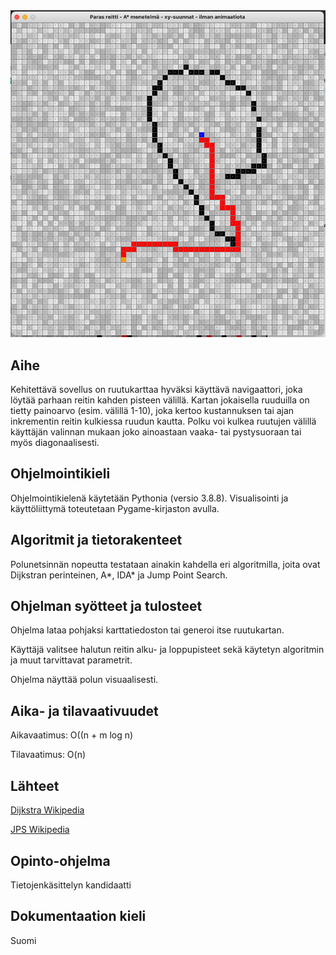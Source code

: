 <img src="/dokumentaatio/png/reittikartta03.png" width="750">

## Aihe

Kehitettävä sovellus on ruutukarttaa hyväksi käyttävä navigaattori, joka löytää parhaan reitin kahden pisteen välillä.  Kartan jokaisella ruuduilla on tietty painoarvo (esim. välillä 1-10), joka kertoo  kustannuksen tai ajan inkrementin reitin kulkiessa ruudun kautta.  Polku voi kulkea ruutujen välillä käyttäjän valinnan mukaan joko ainoastaan vaaka- tai pystysuoraan tai myös diagonaalisesti.


## Ohjelmointikieli

Ohjelmointikielenä käytetään Pythonia (versio 3.8.8).  Visualisointi ja käyttöliittymä toteutetaan Pygame-kirjaston avulla.

## Algoritmit ja tietorakenteet

Polunetsinnän nopeutta testataan ainakin kahdella eri algoritmilla, joita ovat Dijkstran perinteinen, A*, IDA* ja Jump Point Search.

## Ohjelman syötteet ja tulosteet

Ohjelma lataa pohjaksi karttatiedoston tai generoi itse ruutukartan.

Käyttäjä valitsee halutun reitin alku- ja loppupisteet sekä käytetyn algoritmin ja muut tarvittavat parametrit.

Ohjelma näyttää polun visuaalisesti.

## Aika- ja tilavaativuudet

Aikavaatimus: O((n + m log n)

Tilavaatimus: O(n)

## Lähteet

[Dijkstra Wikipedia](https://en.wikipedia.org/wiki/Dijkstra%27s_algorithm)

[JPS Wikipedia](https://en.wikipedia.org/wiki/Jump_point_search)

## Opinto-ohjelma

Tietojenkäsittelyn kandidaatti

## Dokumentaation kieli

Suomi
